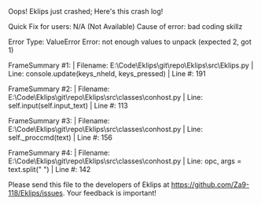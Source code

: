 Oops! Eklips just crashed;
Here's this crash log!

Quick Fix for users: N/A (Not Available)
Cause of error: bad coding skillz

Error Type: ValueError
Error: not enough values to unpack (expected 2, got 1)

FrameSummary #1:
  | Filename: E:\Code\Eklips\git\repo\Eklips\src\Eklips.py
  | Line: console.update(keys_nheld, keys_pressed)
  | Line #: 191

FrameSummary #2:
  | Filename: E:\Code\Eklips\git\repo\Eklips\src\classes\conhost.py
  | Line: self.input(self.input_text)
  | Line #: 113

FrameSummary #3:
  | Filename: E:\Code\Eklips\git\repo\Eklips\src\classes\conhost.py
  | Line: self._proccmd(text)
  | Line #: 156

FrameSummary #4:
  | Filename: E:\Code\Eklips\git\repo\Eklips\src\classes\conhost.py
  | Line: opc, args = text.split(" ")
  | Line #: 142


Please send this file to the developers of Eklips at https://github.com/Za9-118/Eklips/issues. 
Your feedback is important!